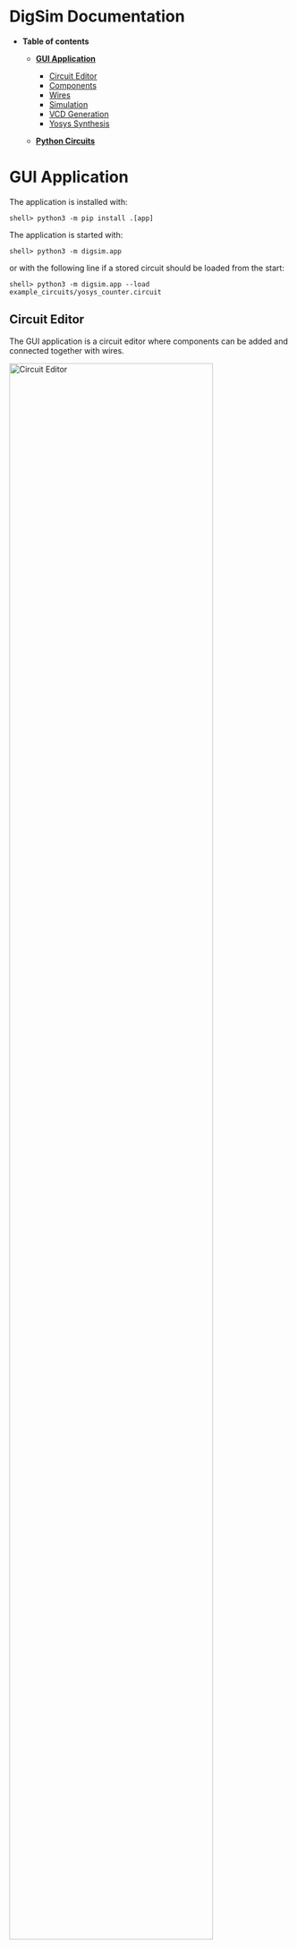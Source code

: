 # DigSim Documentation

* **Table of contents**
  * **[GUI Application](#gui-application)**
	* [Circuit Editor](#circuit-editor)
	* [Components](#components)
	* [Wires](#wires)
	* [Simulation](#simulation)
	* [VCD Generation](#vcd-generation)
	* [Yosys Synthesis](#yosys-synthesis)

  * **[Python Circuits](#python-circuits)**

# GUI Application

The application is installed with:
```
shell> python3 -m pip install .[app]
```

The application is started with:
```
shell> python3 -m digsim.app
```

or with the following line if a stored circuit should be loaded from the start:
```
shell> python3 -m digsim.app --load example_circuits/yosys_counter.circuit
```

## Circuit Editor

The GUI application is a circuit editor where components can be added and connected together with wires.

<img alt="Circuit Editor" src="images/CircuitEditor.png" width=85%/>

The circuit editor is divided into:
 * A component selection area (the BLUE box), on the left hand side of the window.
 * A circuit area (the RED box), on the right hand side of the window.
 * A control area (the GREEN box) on the top side on the windows.

A circuit will typically consist of:
 * One or several [Input Components](#input-components) i.e. Button(s) / Switch(es) / Clock(s)
 * Some logic such as [Gates](#logic-gates), [Flip Flops](#flip-flops) or more complex components
 * One or several [Output Components](#output-components) i.e. LED(s) / Hex Digit(s)

When a circuit has been created it can be [Simulated](#simulation).

A circuit can be:
 * Saved
 * Loaded
 * Cleared

There are **Delete**, **Undo**, **Redo** and **Settings** buttons in the control area.

## Components

The different components are found on the left hand side of the application.
To add a component simply double click it or drag it into the circuit area, on the right hand side of the application.

Some components have a settings dialog that pop-up during creation. The settings dialog can also be reached by right-clicking
the component and selecting **Settings**.

Components can be:
 * Selected - By clicking on the component
 * Moved - By left-click dragging the component
 * Deleted - By right-clicking and selecting **Delete**, by pressing the **Del** key or by pressing the **Delete Button** in the control area.

### Input Components

 * Push Button - A Push Button will change its output when it is pressed
   <br/><img alt="Button" src="../src/digsim/app/gui_objects/images/PB.png"/>
 * On/Off Switch - An on/off switch will change its output when it is toggled
   <br/><img alt="Switch" src="../src/digsim/app/gui_objects/images/Switch_ON.png"/>
 * Clock - A clock will change its output with a certain frequency
   <br/><img alt="Clock" src="../src/digsim/app/gui_objects/images/Clock.png"/>
 * Static Value - A static value can be setup to output value on a wire or a bus.
   <br/><img alt="Static Value" src="../src/digsim/app/gui_objects/images/ZERO.png"/>

***Shortcuts** can be added to the Push Button and to the Switch, a shortcut is a key-binding that can activate a
Push Button or toggle a Switch. The shortcut can be modified by right-clicking a component and select **Shortcut***.
 * Shortcut 1 is activated by pressing the key "1"
 * Shortcut 2 is activated by pressing the key "2"
 * ...
 * Shortcut 0 is activated by pressing the key "0"

### Output Components

* LED - A LED output will be lit if it is driver by a logic one / high signal.
  <br/><img alt="LED" src="../src/digsim/app/gui_objects/images/LED_ON.png"/>
* Hex Digit - A Hex Digit will show the value on a bus (4 / 8 / 12 / 16 bits)
  <br/><img alt="HexDigit" src="images/HexDigit.png"/>
* 7-Segment Display - A 7-Segment is almost the same as a hex digit but each segment can be controlled individually.
  <br/><img alt="7-Segment" src="images/SevenSegment.png"/>
* Buzzer - A buzzer that can output a single tone
  <br/><img alt="Buzzer" src="../src/digsim/app/gui_objects/images/Buzzer.png"/>
* Logic Analyzer - A logic analyzer to show signal levels in real-time
  <br/><img alt="Logic Analyzer" src="../src/digsim/app/gui_objects/images/Analyzer.png"/>

### Logic Gates
These basic logic gates have been implemented, most of them can be configured with 2 to 8 inputs:

<p float="left">
<img alt="OR" src="../src/digsim/app/gui_objects/images/OR.png"/>
<img alt="AND" src="../src/digsim/app/gui_objects/images/AND.png"/>
<img alt="NOT" src="../src/digsim/app/gui_objects/images/NOT.png"/>
<img alt="XOR" src="../src/digsim/app/gui_objects/images/XOR.png"/>
<img alt="NOR" src="../src/digsim/app/gui_objects/images/NOR.png"/>
<img alt="NAND" src="../src/digsim/app/gui_objects/images/NAND.png"/>
<p/>

 * OR
 * AND
 * NOT
 * XOR
 * NOR
 * NAND

### Flip Flops

 * The D Flip Flop symbol will let you add a D Flip Flop with configurable width and possibility to have clock enable and asynchronous reset.
 <br/><img alt="DFF" src="../src/digsim/app/gui_objects/images/DFF.png"/>
 * The Flip Flop component will let you pick one of the following Flip Flop types.
 <br/><img alt="FlipFlop" src="../src/digsim/app/gui_objects/images/FlipFlop.png"/>

	* SR Flop Flop
	* Edge Triggered SR Flip Flop
	* Edge Triggered JK Flip Flop
	* Edge Triggered T Flip FLop

### Multiplexer
The multiplexer component can be configured with 2, 4 or 8 inputs and with a data width between 1 and 32 bits.
<br/><img alt="Multiplexer" src="../src/digsim/app/gui_objects/images/MUX.png"/>

### Bus/Wire Converters

The Bus/Wire converters can either be used to split a bus into several bits or to merge several bits into a bus.

### IC Components

The IC components are pre-synthesized Yosys components. More netlists, in Yosys json format,
can be added to the **src/digsim/circuit/components/ic** folder.

### Yosys Component

Yosys components are components where the functionality is described by a netlist created from verilog with Yosys.
See chapter about [Yosys Synthesis](#yosys-synthesis).

When adding a Yosys component the application will bring up a file dialog where you can choose a Yosys netlist in json format.

When the yosys component has been added to the circuit it is possible to reload the netlist by right-clicking on the component and
select **Reload** in the context menu.

A test cycle could be like this:
 * Create verilog design
 * Do Yosys synthesis
 * Add yosys component to circuit
 * Connect component with other components
 * Run simulation to test functionality
 * Update verilog
 * Do Yosys synthesis
 * Right-click component and select **Reload**

***Important: The interface, input and output ports in the netlist must not change between load and reload.***

### Notes
 * Notes with (or without) informative text can be added to the circuit.
 <br/><img alt="Note" src="images/Note.png"/>

## Wires

Wires are used to connect component ports. A source port can drive multiple sink ports.
The source and sink port must be of the same type, i.e. a wire or a bus with the same bus width.
If a bus needs to be splitted the [Bus/Wire Converters](#buswire-converters) can be used.

## Simulation

When a circuit has been created with input component(s), automatic or manual controlled,
and output component(s) the circuit can be simulated.

 * A simulation can be started by clicking the **Start Simulation** button.
 * A running simulation can be stopped by clicking the **Stop Simulation** button.
 * The simulation can be reset by clicking the **Reset Simulation** button
 * The current simulation time can be seen in the control area.
 * A Push Button can be activated by clicking the component.
 * A Switch can be toggled by clicking the component.

## VCD Generation

If [VCD Generation](#vcd-generation) is activated, by checking the **VCD Output** checkbox in the control area,
a [VCD file](https://en.wikipedia.org/wiki/Value_change_dump) will be created during simulation.

The VCD File that later can be loaded into [GTKWave](https://gtkwave.sourceforge.net/) or similar tool.

## Yosys Synthesis

[Yosys](https://github.com/YosysHQ/yosys) is an open-source verilog synthesis tool.
It can be used to create a [netlist](https://en.wikipedia.org/wiki/Netlist), a list of gates and of they are connected, from [verilog](https://en.wikipedia.org/wiki/Verilog).

Yosys can be installed with your favorite packet manager, such as aptitude in Ubuntu.
```
shell> apt install yosys
```
If you want the latest and greatest version it can be fetched from [github](https://github.com/YosysHQ/yosys).

More information and documentation can be found [here](https://yosyshq.net/yosys/documentation.html).

When Yosys is installed it can be started, verilog can be loaded and the synthesis process can begin.

### Synthesis with command line interface

 * Start application
```
shell> yosys
```

* Execute synthesis script

For all my experiments I have used the following "yosys-script" with good results.

```
yosys> read -sv <verilog_file.v>
yosys> hierarchy -top <verilog top module>
yosys> proc; flatten
yosys> memory_dff
yosys> proc; opt; techmap; opt;
yosys> synth -top <verilog top module>
yosys> write_json <netlist_file.json>
```

### Synthesis with script

```
shell> yosys <synthesis_scriptfile.ys>
```

### Synthesis with python helper

It is possible to use my **python helper application** to create the json netlist.
```
shell> python3 -m digsim.synth -i <verilog file 1> <optional verilog file 2> -o <output_file.json> -t <verilog top_module>
```

# Python Circuits

Circuits can also be created in python code and mixed with *normal* python code.
See examples in the **examples** folder for inspiration.

## Run example
```
shell> python3 examples/example_sr.py
```

## Run example and look at waveforms
```
shell> python3 examples/example_sr.py
shell> gtkwave sr.vcd
```
